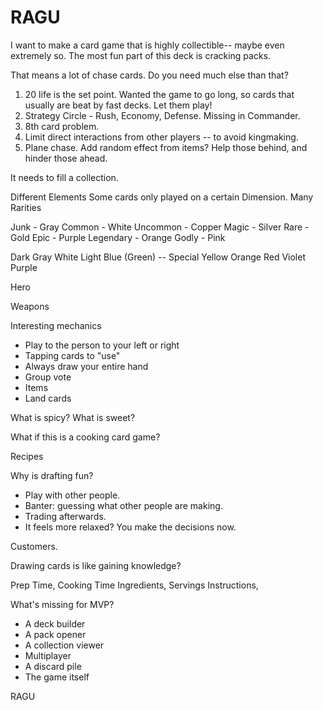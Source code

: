 # RAGU

I want to make a card game that is highly collectible-- maybe even extremely so.
The most fun part of this deck is cracking packs.

That means a lot of chase cards. Do you need much else than that?

1. 20 life is the set point. Wanted the game to go long, so cards that usually are beat by fast decks. Let them play!
2. Strategy Circle - Rush, Economy, Defense. Missing in Commander.
3. 8th card problem.
4. Limit direct interactions from other players -- to avoid kingmaking.
5. Plane chase. Add random effect from items? Help those behind, and hinder those ahead.

It needs to fill a collection.

Different Elements
Some cards only played on a certain Dimension.
Many Rarities

Junk - Gray
Common - White
Uncommon - Copper
Magic - Silver
Rare - Gold
Epic - Purple
Legendary - Orange
Godly - Pink

Dark Gray
White
Light Blue
(Green) -- Special
Yellow
Orange
Red
Violet
Purple

Hero

Weapons

Interesting mechanics

- Play to the person to your left or right
- Tapping cards to "use"
- Always draw your entire hand
- Group vote
- Items
- Land cards

What is spicy? What is sweet?

What if this is a cooking card game?

Recipes

Why is drafting fun?

- Play with other people.
- Banter: guessing what other people are making.
- Trading afterwards.
- It feels more relaxed? You make the decisions now.

Customers.

Drawing cards is like gaining knowledge?

Prep Time, Cooking Time
Ingredients, Servings
Instructions,

What's missing for MVP?

- A deck builder
- A pack opener
- A collection viewer
- Multiplayer
- A discard pile
- The game itself

RAGU
